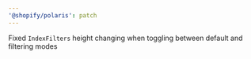 ```yaml
---
'@shopify/polaris': patch
---
```


Fixed `IndexFilters` height changing when toggling between default and filtering modes

